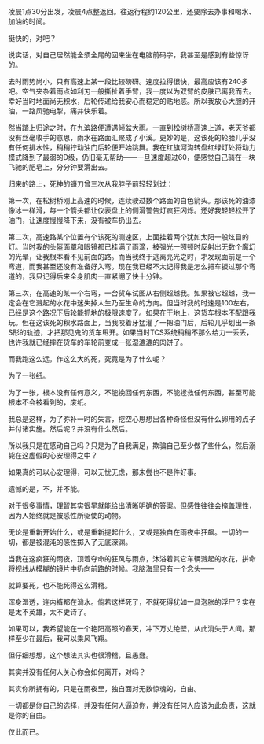 凌晨1点30分出发，凌晨4点整返回。往返行程约120公里，还要除去办事和喝水、加油的时间。

挺快的，对吧？

说实话，对自己居然能全须全尾的回来坐在电脑前码字，我甚至是感到有些惊讶的。

去时雨势尚小，只有高速上某一段比较磅礴。速度拉得很快，最高应该有240多吧。空气夹杂着雨点如利刃一般撕扯着手臂，我一度以为双臂的皮肤已离我而去。幸好当时地面尚无积水，后轮传递给我安心而稳定的贴地感。所以我放心大胆的开油，一路风驰电掣，痛并快乐着。

然当踏上归途之时，在九滨路便遭遇倾盆大雨。一直到松树桥高速上道，老天爷都没有丝毫收手的意思，雨水在路面汇聚成了小溪。更妙的是，这该死的轮胎几乎没有任何排水性，稍稍拧动油门后轮便开始跳舞。我在红旗河沟转盘红绿灯处将动力模式降到了最弱的D级，仍旧毫无帮助——一旦速度超过60，便感觉自己骑在一块飞驰的肥皂上，分分钟要滑出去。

归来的路上，死神的镰刀曾三次从我脖子前轻轻划过：

第一次，在松树桥刚上高速的时候，连续驶过数个路面的白色箭头。那该死的油漆像冰一样滑，每一个箭头都让仪表盘上的侧滑警告灯疯狂闪烁。还好我轻轻松开了油门，让速度慢慢降下来，没有被车扔出去。

第二次，高速路某个位置有个该死的测速区，上面挂着两个犹如太阳一般炫目的灯。当时我的头盔面罩和眼镜都已挂满了雨滴，被强光一照顿时反射出无数个魔幻的光晕，让我根本看不见前面的路。而当我终于逃离亮光之时，才发现面前是一个弯道，而我甚至还没有准备好入弯。现在我已经不太记得我是怎么把车扳过那个弯道的，我只记得后来全身肌肉一直紧绷了快十分钟。

第三次，在高速的某一个右弯，一台货车试图从右侧超越我。如果被它超越，我一定会在它溅起的水花中迷失掉人生乃至生命的方向。但当时我的时速是100左右，已经是这个路况下后轮能抓地的极限速度了。如果在干地上，这货车根本不配跟我玩。但在这该死的积水路面上，当我咬着牙猛灌了一把油门后，后轮几乎划出一条S形的轨迹，才把那见鬼的货车甩开。如果当时TCS系统稍稍不那么给力一丢丢，也许我就已经摔在货车的车轮前变成一张湿漉漉的肉饼了。

而我跑这么远，作这么大的死，究竟是为了什么呢？

为了一张纸。

为了一张，根本没有任何意义，不能挽回任何东西，不能拯救任何东西，甚至可能根本不会被看到的，废纸。

我总是这样，为了弥补一时的失言，挖空心思想出各种奇怪但没有什么卵用的点子并付诸实施。然后呢？并没有什么然后。

所以我只是在感动自己吗？只是为了自我满足，欺骗自己至少做了些什么，然后溺毙在这虚假的心安理得之中？

如果真的可以心安理得，可以无忧无虑，那未尝也不是件好事。

遗憾的是，不，并不能。

对于很多事情，理智其实很早就能给出清晰明确的答案。但感性往往会掩盖理性，因为人始终就是被感性所驱使的动物。

无论是重新开始什么，或是重新提起什么，又或是独自在雨夜中狂飙。一切的一切，都是被混沌的感性掷入了无底深渊。

当我在这疯狂的雨夜，顶着夺命的狂风与雨点，沐浴着其它车辆溅起的水花，拼命将视线从模糊的镜片中扔向前路的时候。我脑海里只有一个念头——

就算要死，也不能死得这么滑稽。

浑身湿透，连内裤都在淌水。倘若这样死了，不就死得犹如一具泡胀的浮尸？实在是太不英雄，太不史诗了。

如果可以，我希望能在一个艳阳高照的春天，冲下万丈绝壁，从此消失于人间。那样至少在最后，我可以乘风飞翔。

但仔细想想，这个想法其实也很滑稽，且愚蠢。

其实并没有任何人关心你会如何离开，对吗？

其实你所拥有的，只是在雨夜里，独自面对无数惊魂的，自由。

一切都是你自己的选择，并没有任何人逼迫你，并没有任何人应该为此负责，这就是你的自由。

仅此而已。

